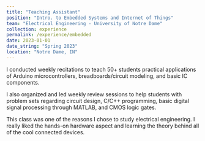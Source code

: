 ```yaml
---
title: "Teaching Assistant"
position: "Intro. to Embedded Systems and Internet of Things"
team: "Electrical Engineering - University of Notre Dame"
collection: experience
permalink: /experience/embedded
date: 2023-01-01
date_string: "Spring 2023"
location: "Notre Dame, IN"
---
```


I conducted weekly recitations to teach 50+ students practical applications of Arduino microcontrollers, breadboards/circuit modeling, and basic IC components. 

I also organized and led weekly review sessions to help students with problem sets regarding circuit design, C/C++ programming, basic digital signal processing through MATLAB, and CMOS logic gates.

This class was one of the reasons I chose to study electrical engineering. I really liked the hands-on hardware aspect and learning the theory behind all of the cool connected devices.